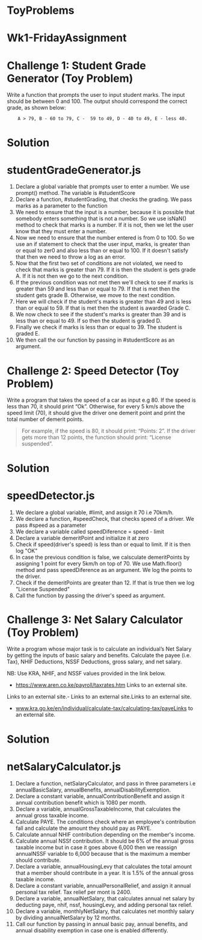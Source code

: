 # ToyProblems

# Wk1-FridayAssignment

# Challenge 1: Student Grade Generator (Toy Problem)

Write a function that prompts the user to input student marks. The input should be between 0 and 100. The output should correspond the correct grade, as shown below: 

        A > 79, B - 60 to 79, C -  59 to 49, D - 40 to 49, E - less 40.

# Solution
# studentGradeGenerator.js

1. Declare a global variable that prompts user to enter a number. We use prompt() method. The variable is #studentScore
2. Declare a function, #studentGrading, that checks the grading. We pass marks as a parameter to the function
3. We need to ensure that the input is a number, because it is possible that somebody enters something that is not a number. So we use isNaN() method to check that marks is a number. If it is not, then we let the user know that they must enter a number.
4. Now we need to ensure that the number entered is from 0 to 100. So we use an if statement to check that the user input, marks, is greater than or equal to zer0 and also less than or equal to 100. If it doesn't satisfy that then we need to throw a log as an error.
5. Now that the first two set of conditions are not violated, we need to check that marks is greater than 79. If it is then the student is gets grade A. If it is not then we go to the next condition.
6. If the previous condition was not met then we'll check to see if marks is greater than 59 and less than  or equal to 79. If that is met then the student gets grade B. Otherwise, we move to the next condition.
7. Here we will check if the student's marks is greater than 49 and is less than or equal to 59. If that is met then the student is awarded Grade C.
8. We now check to see if the student's marks is greater than 39 and is less than or equal to 49. If so then the student is graded D.
9. Finally we check if marks is less than or equal to 39. The student is graded E.
10. We then call the our function by passing in #studentScore as an argument.


 

# Challenge 2: Speed Detector (Toy Problem)

Write a program that takes the speed of a car as input e.g 80. If the speed is less than 70, it should print “Ok”. Otherwise, for every 5 km/s above the speed limit (70), it should give the driver one demerit point and print the total number of demerit points.

   > For example, if the speed is 80, it should print: “Points: 2”. If the driver gets more than 12 points, the function should print: “License suspended”.

# Solution
# speedDetector.js

1. We declare a global variable, #limit, and assign it 70 i.e 70km/h.
2. We declare a function, #speedCheck, that checks speed of a driver. We pass #speed as a parameter
3. We declare a variable called speedDiference = speed - limit
4. Declare a variable demeritPoint and initialize it at zero
5. Check if speed(driver's speed) is less than or equal to limit. If it is then log "OK"
6. In case the previous condition is false, we calsculate demeritPoints by assigning 1 point for every 5km/h on top of 70. We use Math.floor() method and pass speedDiference as an argument. We log the points to the driver.
7. Check if the demeritPoints are greater than 12. If that is true then we log "License Suspended"
8. Call the function by passing the driver's speed as argument.

 

# Challenge 3: Net Salary Calculator (Toy Problem)

Write a program whose major task is to calculate an individual’s Net Salary by getting the inputs of basic salary and benefits. Calculate the payee (i.e. Tax), NHIF Deductions, NSSF Deductions, gross salary, and net salary. 

NB: Use KRA, NHIF, and NSSF values provided in the link below.

- https://www.aren.co.ke/payroll/taxrates.htm Links to an external site.

Links to an external site.-  Links to an external site.Links to an external site.

- www.kra.go.ke/en/individual/calculate-tax/calculating-tax/payeLinks to an external site.

# Solution
# netSalaryCalculator.js

1. Declare a function, netSalaryCalculator, and pass in three parameters i.e annualBasicSalary, annualBenefits, annualDisabilityExemption.
2. Declare a constant variable, annualContributionBenefit and assign it annual contribution benefit which is 1080 per month.
3. Declare a variable, annualGrossTaxableIncome, that calculates the annual gross taxable income.
4. Calculate PAYE. The conditions check where an employee's contribution fall and calculate the amount they should pay as PAYE.
5. Calculate annual NHIF contribution depending on the member's income.
6. Calculate annual NSSf contribution. It should be 6% of the annual gross taxable income but in case it goes above 6,000 then we reassign annualNSSF variable to 6,000 because that is the maximum a member should contribute.
7. Declare a variable, annualHousingLevy that calculates the total amount that a member should contribute in a year. It is 1.5% of the annual gross taxable income.
8. Declare a constant variable, annualPersonalRelief, and assign it annual personal tax relief. Tax relief per mont is 2400.
9. Declare a variable, annualNetSalary, that calculates annual net salary by deducting paye, nhif, nssf, housingLevy, and adding personal tax relief.
10. Declare a variable, monthlyNetSalary, that calculates net monthly salary by dividing annualNetSalary by 12 months.
11. Call our function by passing in annual basic pay, annual benefits, and annual disability exemption in case one is enabled differently.




